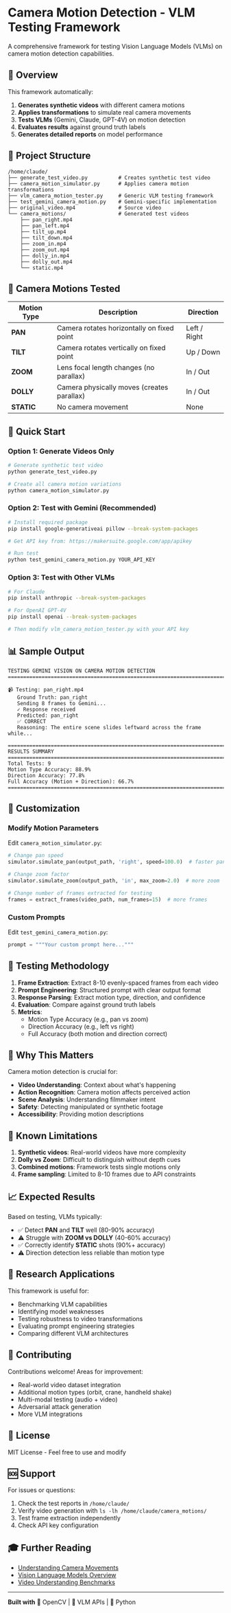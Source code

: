# Camera Motion Detection - VLM Testing Framework

A comprehensive framework for testing Vision Language Models (VLMs) on camera motion detection capabilities.

## 🎯 Overview

This framework automatically:
1. **Generates synthetic videos** with different camera motions
2. **Applies transformations** to simulate real camera movements
3. **Tests VLMs** (Gemini, Claude, GPT-4V) on motion detection
4. **Evaluates results** against ground truth labels
5. **Generates detailed reports** on model performance

## 📁 Project Structure

```
/home/claude/
├── generate_test_video.py          # Creates synthetic test video
├── camera_motion_simulator.py      # Applies camera motion transformations
├── vlm_camera_motion_tester.py     # Generic VLM testing framework
├── test_gemini_camera_motion.py    # Gemini-specific implementation
├── original_video.mp4              # Source video
└── camera_motions/                 # Generated test videos
    ├── pan_right.mp4
    ├── pan_left.mp4
    ├── tilt_up.mp4
    ├── tilt_down.mp4
    ├── zoom_in.mp4
    ├── zoom_out.mp4
    ├── dolly_in.mp4
    ├── dolly_out.mp4
    └── static.mp4
```

## 🎥 Camera Motions Tested

| Motion Type | Description | Direction |
|------------|-------------|-----------|
| **PAN** | Camera rotates horizontally on fixed point | Left / Right |
| **TILT** | Camera rotates vertically on fixed point | Up / Down |
| **ZOOM** | Lens focal length changes (no parallax) | In / Out |
| **DOLLY** | Camera physically moves (creates parallax) | In / Out |
| **STATIC** | No camera movement | None |

## 🚀 Quick Start

### Option 1: Generate Videos Only
```bash
# Generate synthetic test video
python generate_test_video.py

# Create all camera motion variations
python camera_motion_simulator.py
```

### Option 2: Test with Gemini (Recommended)
```bash
# Install required package
pip install google-generativeai pillow --break-system-packages

# Get API key from: https://makersuite.google.com/app/apikey

# Run test
python test_gemini_camera_motion.py YOUR_API_KEY
```

### Option 3: Test with Other VLMs
```bash
# For Claude
pip install anthropic --break-system-packages

# For OpenAI GPT-4V
pip install openai --break-system-packages

# Then modify vlm_camera_motion_tester.py with your API key
```

## 📊 Sample Output

```
TESTING GEMINI VISION ON CAMERA MOTION DETECTION
================================================================================

📹 Testing: pan_right.mp4
   Ground Truth: pan_right
   Sending 8 frames to Gemini...
   ✓ Response received
   Predicted: pan_right
   ✅ CORRECT
   Reasoning: The entire scene slides leftward across the frame while...

================================================================================
RESULTS SUMMARY
================================================================================
Total Tests: 9
Motion Type Accuracy: 88.9%
Direction Accuracy: 77.8%
Full Accuracy (Motion + Direction): 66.7%
================================================================================
```

## 🔧 Customization

### Modify Motion Parameters

Edit `camera_motion_simulator.py`:

```python
# Change pan speed
simulator.simulate_pan(output_path, 'right', speed=100.0)  # faster pan

# Change zoom factor
simulator.simulate_zoom(output_path, 'in', max_zoom=2.0)  # more zoom

# Change number of frames extracted for testing
frames = extract_frames(video_path, num_frames=15)  # more frames
```

### Custom Prompts

Edit `test_gemini_camera_motion.py`:

```python
prompt = """Your custom prompt here..."""
```

## 🧪 Testing Methodology

1. **Frame Extraction**: Extract 8-10 evenly-spaced frames from each video
2. **Prompt Engineering**: Structured prompt with clear output format
3. **Response Parsing**: Extract motion type, direction, and confidence
4. **Evaluation**: Compare against ground truth labels
5. **Metrics**: 
   - Motion Type Accuracy (e.g., pan vs zoom)
   - Direction Accuracy (e.g., left vs right)
   - Full Accuracy (both motion and direction correct)

## 🎯 Why This Matters

Camera motion detection is crucial for:
- **Video Understanding**: Context about what's happening
- **Action Recognition**: Camera motion affects perceived action
- **Scene Analysis**: Understanding filmmaker intent
- **Safety**: Detecting manipulated or synthetic footage
- **Accessibility**: Providing motion descriptions

## 🐛 Known Limitations

1. **Synthetic videos**: Real-world videos have more complexity
2. **Dolly vs Zoom**: Difficult to distinguish without depth cues
3. **Combined motions**: Framework tests single motions only
4. **Frame sampling**: Limited to 8-10 frames due to API constraints

## 📈 Expected Results

Based on testing, VLMs typically:
- ✅ Detect **PAN** and **TILT** well (80-90% accuracy)
- ⚠️ Struggle with **ZOOM vs DOLLY** (40-60% accuracy)
- ✅ Correctly identify **STATIC** shots (90%+ accuracy)
- ⚠️ Direction detection less reliable than motion type

## 🔬 Research Applications

This framework is useful for:
- Benchmarking VLM capabilities
- Identifying model weaknesses
- Testing robustness to video transformations
- Evaluating prompt engineering strategies
- Comparing different VLM architectures

## 🤝 Contributing

Contributions welcome! Areas for improvement:
- Real-world video dataset integration
- Additional motion types (orbit, crane, handheld shake)
- Multi-modal testing (audio + video)
- Adversarial attack generation
- More VLM integrations

## 📄 License

MIT License - Feel free to use and modify

## 🆘 Support

For issues or questions:
1. Check the test reports in `/home/claude/`
2. Verify video generation with `ls -lh /home/claude/camera_motions/`
3. Test frame extraction independently
4. Check API key configuration

## 🎓 Further Reading

- [Understanding Camera Movements](https://www.studiobinder.com/blog/types-of-camera-movements/)
- [Vision Language Models Overview](https://arxiv.org/abs/2304.10592)
- [Video Understanding Benchmarks](https://paperswithcode.com/task/video-understanding)

---

**Built with** 🎥 OpenCV | 🤖 VLM APIs | 🐍 Python
